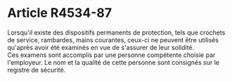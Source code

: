 # Article R4534-87

  
Lorsqu'il existe des dispositifs permanents de protection, tels que crochets de service, rambardes, mains courantes, ceux-ci ne peuvent être utilisés qu'après avoir été examinés en vue de s'assurer de leur solidité.   
Ces examens sont accomplis par une personne compétente choisie par l'employeur. Le nom et la qualité de cette personne sont consignés sur le registre de sécurité.